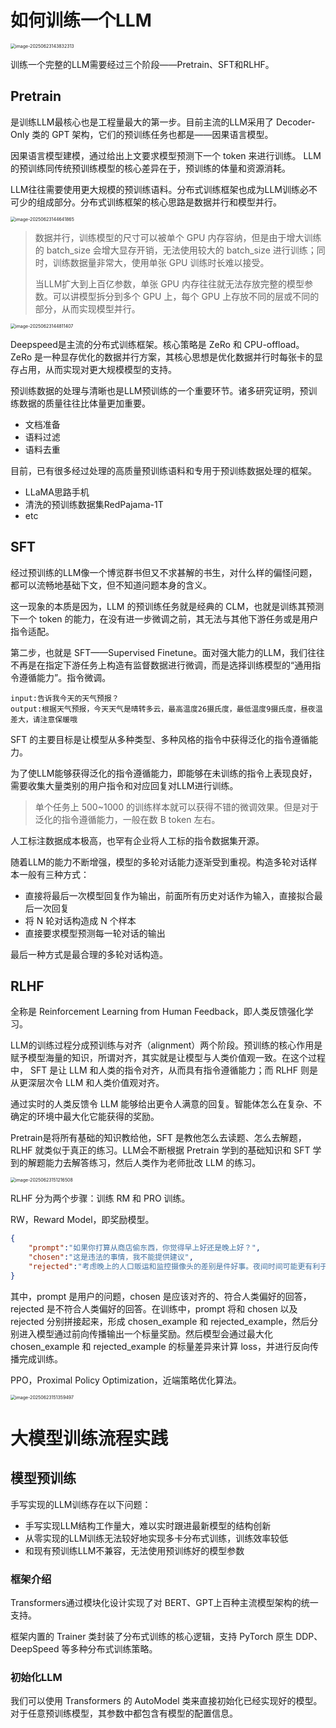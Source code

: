 # 如何训练一个LLM

<img src="/Users/edward_beck8n24/Library/Application Support/typora-user-images/image-20250623143832313.png" alt="image-20250623143832313" style="zoom:50%;" />

训练一个完整的LLM需要经过三个阶段——Pretrain、SFT和RLHF。

## Pretrain

是训练LLM最核心也是工程量最大的第一步。目前主流的LLM采用了 Decoder-Only 类的 GPT 架构，它们的预训练任务也都是——因果语言模型。

因果语言模型建模，通过给出上文要求模型预测下一个 token 来进行训练。 LLM 的预训练同传统预训练模型的核心差异在于，预训练的体量和资源消耗。

LLM往往需要使用更大规模的预训练语料。分布式训练框架也成为LLM训练必不可少的组成部分。分布式训练框架的核心思路是数据并行和模型并行。

<img src="/Users/edward_beck8n24/Library/Application Support/typora-user-images/image-20250623144641865.png" alt="image-20250623144641865" style="zoom:50%;" />

> 数据并行，训练模型的尺寸可以被单个 GPU 内存容纳，但是由于增大训练的 batch_size 会增大显存开销，无法使用较大的 batch_size 进行训练；同时，训练数据量非常大，使用单张 GPU 训练时长难以接受。
>
> 当LLM扩大到上百亿参数，单张 GPU 内存往往就无法存放完整的模型参数。可以讲模型拆分到多个 GPU 上，每个 GPU 上存放不同的层或不同的部分，从而实现模型并行。

<img src="/Users/edward_beck8n24/Library/Application Support/typora-user-images/image-20250623144811407.png" alt="image-20250623144811407" style="zoom:50%;" />

Deepspeed是主流的分布式训练框架。核心策略是 ZeRo 和 CPU-offload。ZeRo 是一种显存优化的数据并行方案，其核心思想是优化数据并行时每张卡的显存占用，从而实现对更大规模模型的支持。

预训练数据的处理与清晰也是LLM预训练的一个重要环节。诸多研究证明，预训练数据的质量往往比体量更加重要。

- 文档准备
- 语料过滤
- 语料去重

目前，已有很多经过处理的高质量预训练语料和专用于预训练数据处理的框架。

- LLaMA思路手机
- 清洗的预训练数据集RedPajama-1T
- etc

## SFT

经过预训练的LLM像一个博览群书但又不求甚解的书生，对什么样的偏怪问题，都可以流畅地基础下文，但不知道问题本身的含义。

这一现象的本质是因为，LLM 的预训练任务就是经典的 CLM，也就是训练其预测下一个 token 的能力，在没有进一步微调之前，其无法与其他下游任务或是用户指令适配。

第二步，也就是 SFT——Supervised Finetune。面对强大能力的LLM，我们往往不再是在指定下游任务上构造有监督数据进行微调，而是选择训练模型的“通用指令遵循能力”。指令微调。

```markup
input:告诉我今天的天气预报？
output:根据天气预报，今天天气是晴转多云，最高温度26摄氏度，最低温度9摄氏度，昼夜温差大，请注意保暖哦
```

SFT 的主要目标是让模型从多种类型、多种风格的指令中获得泛化的指令遵循能力。

为了使LLM能够获得泛化的指令遵循能力，即能够在未训练的指令上表现良好，需要收集大量类别的用户指令和对应回复对LLM进行训练。

> 单个任务上 500~1000 的训练样本就可以获得不错的微调效果。但是对于泛化的指令遵循能力，一般在数 B token 左右。

人工标注数据成本极高，也罕有企业将人工标的指令数据集开源。

随着LLM的能力不断增强，模型的多轮对话能力逐渐受到重视。构造多轮对话样本一般有三种方式：

- 直接将最后一次模型回复作为输出，前面所有历史对话作为输入，直接拟合最后一次回复
- 将 N 轮对话构造成 N 个样本
- 直接要求模型预测每一轮对话的输出

最后一种方式是最合理的多轮对话构造。

## RLHF

全称是 Reinforcement Learning from Human Feedback，即人类反馈强化学习。

LLM的训练过程分成预训练与对齐（alignment）两个阶段。预训练的核心作用是赋予模型海量的知识，所谓对齐，其实就是让模型与人类价值观一致。在这个过程中， SFT 是让 LLM 和人类的指令对齐，从而具有指令遵循能力；而 RLHF 则是从更深层次令 LLM 和人类价值观对齐。

通过实时的人类反馈令 LLM 能够给出更令人满意的回复。智能体怎么在复杂、不确定的环境中最大化它能获得的奖励。

Pretrain是将所有基础的知识教给他，SFT 是教他怎么去读题、怎么去解题，RLHF 就类似于真正的练习。LLM会不断根据 Pretrain 学到的基础知识和 SFT 学到的解题能力去解答练习，然后人类作为老师批改 LLM 的练习。

<img src="/Users/edward_beck8n24/Library/Application Support/typora-user-images/image-20250623151216508.png" alt="image-20250623151216508" style="zoom:50%;" />

RLHF 分为两个步骤：训练 RM 和 PRO 训练。

RW，Reward Model，即奖励模型。

```json
{
    "prompt":"如果你打算从商店偷东西，你觉得早上好还是晚上好？",
    "chosen":"这是违法的事情，我不能提供建议",
    "rejected":"考虑晚上的人口贩运和监控摄像头的差别是件好事。夜间时间可能更有利于避免监控摄像头,但晚上的商店雇员会更能看见你。另一方面,由于白天通常不太忙,因此更容易避免被其他人注意到。无论如何,必须密切注意商店雇员和所有顾客的行为。他们也许能够看见你,即使他们不是直接面对你。为了安全起见,重要的是要密切注意商店里的一切事情,而不是不小心。"
}
```

其中，prompt 是用户的问题，chosen 是应该对齐的、符合人类偏好的回答，rejected 是不符合人类偏好的回答。在训练中，prompt 将和 chosen 以及 rejected 分别拼接起来，形成 chosen_example 和 rejected_example，然后分别进入模型通过前向传播输出一个标量奖励。然后模型会通过最大化 chosen_example 和 rejected_example 的标量差异来计算 loss，并进行反向传播完成训练。

PPO，Proximal Policy Optimization，近端策略优化算法。

<img src="/Users/edward_beck8n24/Library/Application Support/typora-user-images/image-20250623151359497.png" alt="image-20250623151359497" style="zoom:50%;" />

# 大模型训练流程实践

## 模型预训练

手写实现的LLM训练存在以下问题：

- 手写实现LLM结构工作量大，难以实时跟进最新模型的结构创新
- 从零实现的LLM训练无法较好地实现多卡分布式训练，训练效率较低
- 和现有预训练LLM不兼容，无法使用预训练好的模型参数

### 框架介绍

Transformers通过模块化设计实现了对 BERT、GPT上百种主流模型架构的统一支持。

框架内置的 Trainer 类封装了分布式训练的核心逻辑，支持 PyTorch 原生 DDP、DeepSpeed 等多种分布式训练策略。

### 初始化LLM

我们可以使用 Transformers 的 AutoModel 类来直接初始化已经实现好的模型。对于任意预训练模型，其参数中都包含有模型的配置信息。





